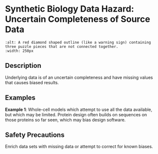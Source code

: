 # Synthetic Biology Data Hazard: Uncertain Completeness of Source Data 

```{image} ../images/hazards/uncertain-completeness.png
:alt: A red diamond shaped outline (like a warning sign) containing three puzzle pieces that are not connected together.
:width: 250px
```

## Description

Underlying data is of an uncertain completeness and have missing values that causes biased results.

## Examples

__Example 1__: Whole-cell models which attempt to use all the data available, but which may be limited. Protein design often builds on sequences on those proteins so far seen, which may bias design software.

## Safety Precautions

Enrich data sets with missing data or attempt to correct for known biases.